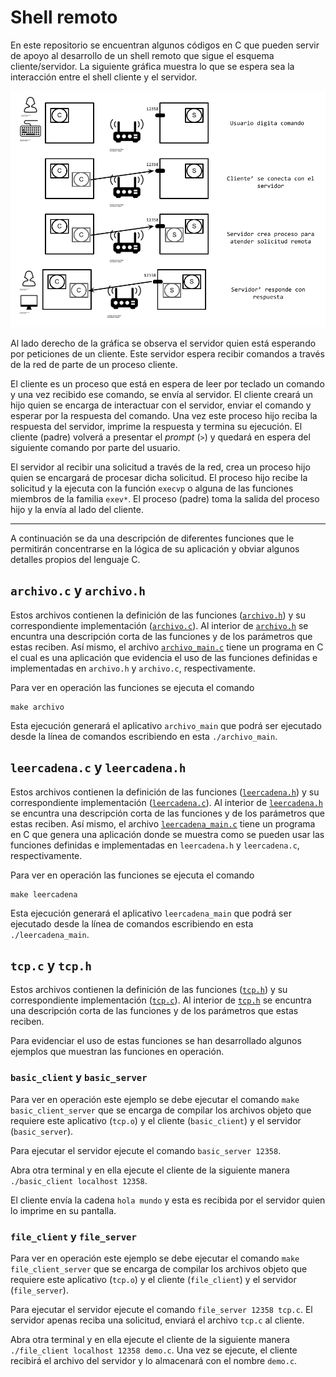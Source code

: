 # Shell remoto

En este repositorio se encuentran algunos códigos en C que pueden servir de apoyo al desarrollo de un shell remoto que sigue el esquema cliente/servidor. 
La siguiente gráfica muestra lo que se espera sea la interacción entre el shell cliente y el servidor. 

<img src="tools/figures/MiniShellRemoto.png" alt="Mini Shell Remoto Cliente/Servidor" width="650"/>

Al lado derecho de la gráfica se observa el servidor quien está esperando por peticiones de un cliente.
Este servidor espera recibir comandos a través de la red de parte de un proceso cliente.

El cliente es un proceso que está en espera de leer por teclado un comando y una vez recibido ese comando, se envía al servidor.
El cliente creará un hijo quien se encarga de interactuar con el servidor, enviar el comando y esperar por la respuesta del comando.
Una vez este proceso hijo reciba la respuesta del servidor, imprime la respuesta y termina su ejecución.
El cliente (padre) volverá a presentar el *prompt* (`>`) y quedará en espera del siguiente comando por parte del usuario.

El servidor al recibir una solicitud a través de la red, crea un proceso hijo quien se encargará de procesar dicha solicitud. 
El proceso hijo recibe la solicitud y la ejecuta con la función `execvp` o alguna de las funciones miembros de la familia `exev*`.
El proceso (padre) toma la salida del proceso hijo y la envía al lado del cliente.

---

A continuación se da una descripción de diferentes funciones que le permitirán concentrarse en la lógica de su aplicación y obviar algunos detalles propios del lenguaje C.

## `archivo.c` y `archivo.h`

Estos archivos contienen la definición de las funciones ([`archivo.h`](archivo.h)) y su correspondiente implementación ([`archivo.c`](archivo.c)).
Al interior de [`archivo.h`](archivo.h) se encuntra una descripción corta de las funciones y de los parámetros que estas reciben. 
Así mismo, el archivo [`archivo_main.c`](archivo_main.c) tiene un programa en C el cual es una aplicación que evidencia el uso de las funciones definidas e implementadas en `archivo.h` y `archivo.c`, respectivamente.

Para ver en operación las funciones se ejecuta el comando

```
make archivo
```

Esta ejecución generará el aplicativo `archivo_main` que podrá ser ejecutado desde la línea de comandos escribiendo en esta `./archivo_main`.

## `leercadena.c` y `leercadena.h`

Estos archivos contienen la definición de las funciones ([`leercadena.h`](leercadena.h)) y su correspondiente implementación ([`leercadena.c`](leercadena.c)).
Al interior de [`leercadena.h`](leercadena.h) se encuntra una descripción corta de las funciones y de los parámetros que estas reciben. 
Así mismo, el archivo [`leercadena_main.c`](leercadena_main.c) tiene un programa en C que genera una aplicación donde se muestra como se pueden usar las funciones definidas e implementadas en `leercadena.h` y `leercadena.c`, respectivamente.

Para ver en operación las funciones se ejecuta el comando

```
make leercadena
```

Esta ejecución generará el aplicativo `leercadena_main` que podrá ser ejecutado desde la línea de comandos escribiendo en esta `./leercadena_main`.


## `tcp.c` y `tcp.h`

Estos archivos contienen la definición de las funciones ([`tcp.h`](tcp.h)) y su correspondiente implementación ([`tcp.c`](tcp.c)).
Al interior de [`tcp.h`](tcp.h) se encuntra una descripción corta de las funciones y de los parámetros que estas reciben. 

Para evidenciar el uso de estas funciones se han desarrollado algunos ejemplos que muestran las funciones en operación.

### `basic_client` y `basic_server` 

Para ver en operación este ejemplo se debe ejecutar el comando `make basic_client_server` que se encarga de compilar los archivos objeto que requiere este aplicativo (`tcp.o`) y el cliente (`basic_client`) y el servidor (`basic_server`). 

Para ejecutar el servidor ejecute el comando `basic_server 12358`. 

Abra otra terminal y en ella ejecute el cliente de la siguiente manera `./basic_client localhost 12358`.

El cliente envía la cadena `hola mundo` y esta es recibida por el servidor quien lo imprime en su pantalla.

### `file_client` y `file_server` 

Para ver en operación este ejemplo se debe ejecutar el comando `make file_client_server` que se encarga de compilar los archivos objeto que requiere este aplicativo (`tcp.o`) y el cliente (`file_client`) y el servidor (`file_server`). 

Para ejecutar el servidor ejecute el comando `file_server 12358 tcp.c`. 
El servidor apenas reciba una solicitud, enviará el archivo `tcp.c` al cliente.

Abra otra terminal y en ella ejecute el cliente de la siguiente manera `./file_client localhost 12358 demo.c`.
Una vez se ejecute, el cliente recibirá el archivo del servidor y lo almacenará con el nombre `demo.c`.

<!--
## Elementos que quedan pendientes

* Manejar los errores que se puedan presentar a la hora de ejecutar un comando al lado del servidor. El cliente debe ver ese error.

* Se debe implementar el cambio de directorio emitido desde el cliente y este se vea reflejado en el servidor. Es decir, que se posibilite el cambio de directorio.

* Brindar soporte para la ejecución de comandos compuestos y unidos por el *pipe* (`|`).

* Brindar soporte para la redirección de la salida de la ejecución de un comando. Esta redirección deberá residir al lado del cliente. Quizá se requiera un preprocesamiento del lado del cliente de modo que se haga conciencia que la salida no irá a pantalla sino a un archivo.
-->

